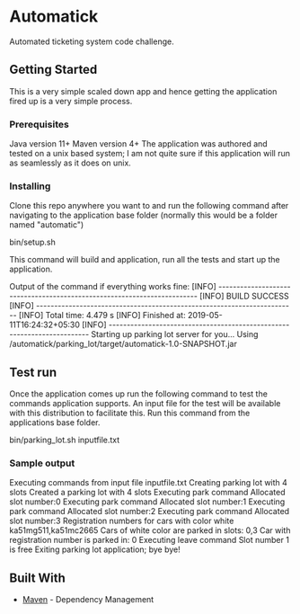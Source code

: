 # Automatick

Automated ticketing system code challenge.

## Getting Started

This is a very simple scaled down app and hence getting the application fired up is a very simple process. 

### Prerequisites

Java version 11+
Maven version 4+
The application was authored and tested on a unix based system; I am not quite sure if this application will run as seamlessly as it does on unix.

### Installing

Clone this repo anywhere you want to and run the following command after navigating to the application base folder (normally this would be a folder named "automatic")

bin/setup.sh

This command will build and application, run all the tests and start up the application.

Output of the command if everything works fine:
[INFO] ------------------------------------------------------------------------
[INFO] BUILD SUCCESS
[INFO] ------------------------------------------------------------------------
[INFO] Total time:  4.479 s
[INFO] Finished at: 2019-05-11T16:24:32+05:30
[INFO] ------------------------------------------------------------------------
Starting up parking lot server for you...
Using <User folder>/automatick/parking_lot/target/automatick-1.0-SNAPSHOT.jar

## Test run

Once the application comes up run the following command to test the commands application supports. An input file for the test will be available with this distribution to facilitate this. Run this command from the applications base folder.

bin/parking_lot.sh inputfile.txt

### Sample output
Executing commands from input file inputfile.txt
Creating parking lot with 4 slots
Created a parking lot with 4 slots
Executing park command
Allocated slot number:0
Executing park command
Allocated slot number:1
Executing park command
Allocated slot number:2
Executing park command
Allocated slot number:3
Registration numbers for cars with color white
ka51mg511,ka51mc2665
Cars of white color are parked in slots:
0,3
Car with registration number is parked in: 
0
Executing leave  command
Slot number 1 is free
Exiting parking lot application; bye bye!

## Built With
* [Maven](https://maven.apache.org/) - Dependency Management

